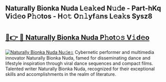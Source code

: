 ## Naturally Bionka Nuda L𝚎a𝚔ed N𝚞𝚍e - Part-hKq Vi𝚍𝚎o P𝚑𝚘tos - H𝚘𝚝 O𝚗𝚕yf𝚊ns L𝚎a𝚔s Sysz8

# <h2><a href="http://kfalg2c.oniu.top/?m=Naturally+Bionka+Nuda">🔗👉 🔴 Naturally Bionka Nuda P𝚑ot𝚘𝚜 V𝚒d𝚎o</a></h2>

[![Naturally Bionka Nuda Nu𝚍e𝚜](https://i.imgur.com/0qMVB7G.gif)](http://kfalg2c.oniu.top/?m=Naturally+Bionka+Nuda)
Cybernetic performer and multimedia innovator Naturally Bionka Nuda, famed for disseminating dance and lifestyle inspiration through viral dance sequences and compact films. Talented writer Naturally Bionka Nuda, recognized for their exceptional skills and accomplishments in the realm of literature.  
